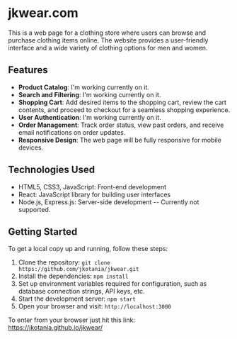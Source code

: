 # jkwear.com

This is a web page for a clothing store where users can browse and purchase clothing items online. The website provides a user-friendly interface and a wide variety of clothing options for men and women.

## Features

- **Product Catalog**: I'm working currently on it.
- **Search and Filtering**: I'm working currently on it.
- **Shopping Cart**: Add desired items to the shopping cart, review the cart contents, and proceed to checkout for a seamless shopping experience.
- **User Authentication**: I'm working currently on it.
- **Order Management**: Track order status, view past orders, and receive email notifications on order updates.
- **Responsive Design**: The web page will be fully responsive for mobile devices.

## Technologies Used

- HTML5, CSS3, JavaScript: Front-end development
- React: JavaScript library for building user interfaces
- Node.js, Express.js: Server-side development -- Currently not supported.

## Getting Started

To get a local copy up and running, follow these steps:

1. Clone the repository: `git clone https://github.com/jkotania/jkwear.git`
2. Install the dependencies: `npm install`
3. Set up environment variables required for configuration, such as database connection strings, API keys, etc.
4. Start the development server: `npm start`
5. Open your browser and visit: `http://localhost:3000`

To enter from your browser just hit this link:
https://jkotania.github.io/jkwear/
